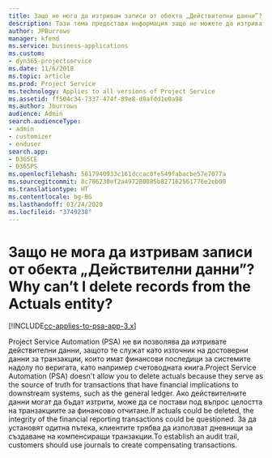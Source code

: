 ```yaml
---
title: Защо не мога да изтривам записи от обекта „Действителни данни”?
description: Тази тема предоставя информация защо не можете да изтривате записи от обекта „Действителните данни“.
author: JPBurrows
manager: kfend
ms.service: business-applications
ms.custom:
- dyn365-projectservice
ms.date: 11/6/2018
ms.topic: article
ms.prod: Project Service
ms.technology: Applies to all versions of Project Service
ms.assetid: ff504c34-7337-474f-89e8-d8afdd1e0a98
ms.author: Jburrows
audience: Admin
search.audienceType:
- admin
- customizer
- enduser
search.app:
- D365CE
- D365PS
ms.openlocfilehash: 5817940933c161dccac0fe549fabacbe57e7077a
ms.sourcegitcommit: 8c786230ef2a497280885b827162561776e2eb00
ms.translationtype: HT
ms.contentlocale: bg-BG
ms.lasthandoff: 03/24/2020
ms.locfileid: "3749238"
---
```

# <a name="why-cant-i-delete-records-from-the-actuals-entity"></a><span data-ttu-id="37d73-103">Защо не мога да изтривам записи от обекта „Действителни данни”?</span><span class="sxs-lookup"><span data-stu-id="37d73-103">Why can’t I delete records from the Actuals entity?</span></span>

[!INCLUDE[cc-applies-to-psa-app-3.x](../includes/cc-applies-to-psa-app-3x.md)]

<span data-ttu-id="37d73-104">Project Service Automation (PSA) не ви позволява да изтривате действителни данни, защото те служат като източник на достоверни данни за транзакции, които имат финансови последици за системите надолу по веригата, като например счетоводната книга.</span><span class="sxs-lookup"><span data-stu-id="37d73-104">Project Service Automation (PSA) doesn't allow you to delete actuals because they serve as the source of truth for transactions that have financial implications to downstream systems, such as the general ledger.</span></span> <span data-ttu-id="37d73-105">Ако действителните данни могат да бъдат изтрити, може да се постави под въпрос целостта на транзакциите за финансово отчитане.</span><span class="sxs-lookup"><span data-stu-id="37d73-105">If actuals could be deleted, the integrity of the financial reporting transactions could be questioned.</span></span> <span data-ttu-id="37d73-106">За да установят одитна пътека, клиентите трябва да използват дневници за създаване на компенсиращи транзакции.</span><span class="sxs-lookup"><span data-stu-id="37d73-106">To establish an audit trail, customers should use journals to create compensating transactions.</span></span>

